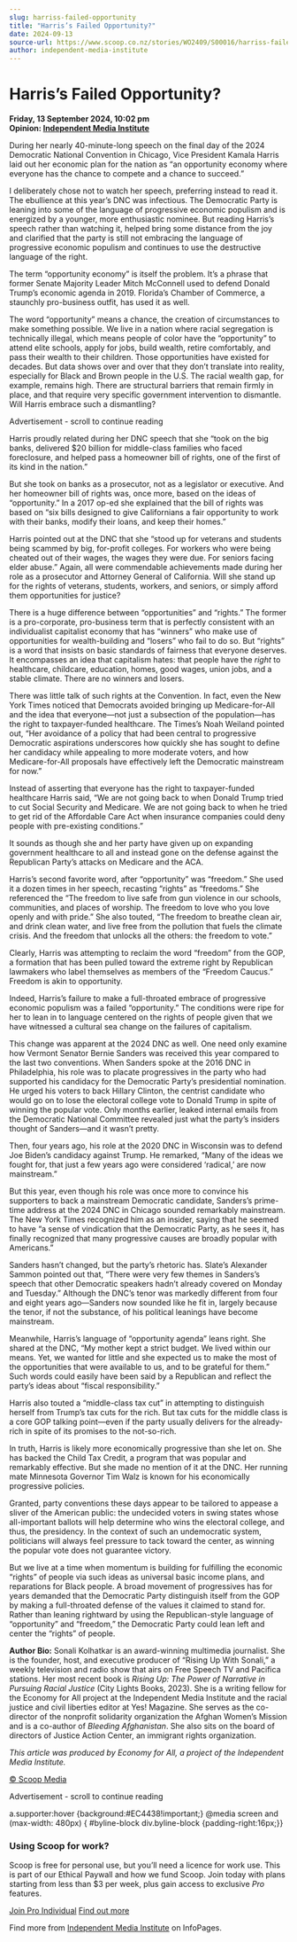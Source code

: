 ```yaml
---
slug: harriss-failed-opportunity
title: "Harris’s Failed Opportunity?"
date: 2024-09-13
source-url: https://www.scoop.co.nz/stories/WO2409/S00016/harriss-failed-opportunity.htm
author: independent-media-institute
---
```

Harris’s Failed Opportunity?
============================

**Friday, 13 September 2024, 10:02 pm**  
**Opinion: [Independent Media Institute](https://info.scoop.co.nz/Independent_Media_Institute)**

During her nearly 40-minute-long speech on the final day of the 2024 Democratic National Convention in Chicago, Vice President Kamala Harris laid out her economic plan for the nation as “an opportunity economy where everyone has the chance to compete and a chance to succeed.”

I deliberately chose not to watch her speech, preferring instead to read it. The ebullience at this year’s DNC was infectious. The Democratic Party is leaning into some of the language of progressive economic populism and is energized by a younger, more enthusiastic nominee. But reading Harris’s speech rather than watching it, helped bring some distance from the joy and clarified that the party is still not embracing the language of progressive economic populism and continues to use the destructive language of the right.

The term “opportunity economy” is itself the problem. It’s a phrase that former Senate Majority Leader Mitch McConnell used to defend Donald Trump’s economic agenda in 2019. Florida’s Chamber of Commerce, a staunchly pro-business outfit, has used it as well.

The word “opportunity” means a chance, the creation of circumstances to make something possible. We live in a nation where racial segregation is technically illegal, which means people of color have the “opportunity” to attend elite schools, apply for jobs, build wealth, retire comfortably, and pass their wealth to their children. Those opportunities have existed for decades. But data shows over and over that they don’t translate into reality, especially for Black and Brown people in the U.S. The racial wealth gap, for example, remains high. There are structural barriers that remain firmly in place, and that require very specific government intervention to dismantle. Will Harris embrace such a dismantling?

Advertisement - scroll to continue reading





Harris proudly related during her DNC speech that she “took on the big banks, delivered $20 billion for middle-class families who faced foreclosure, and helped pass a homeowner bill of rights, one of the first of its kind in the nation.”

But she took on banks as a prosecutor, not as a legislator or executive. And her homeowner bill of rights was, once more, based on the ideas of “opportunity.” In a 2017 op-ed she explained that the bill of rights was based on “six bills designed to give Californians a fair opportunity to work with their banks, modify their loans, and keep their homes.”

Harris pointed out at the DNC that she “stood up for veterans and students being scammed by big, for-profit colleges. For workers who were being cheated out of their wages, the wages they were due. For seniors facing elder abuse.” Again, all were commendable achievements made during her role as a prosecutor and Attorney General of California. Will she stand up for the rights of veterans, students, workers, and seniors, or simply afford them opportunities for justice?

There is a huge difference between “opportunities” and “rights.” The former is a pro-corporate, pro-business term that is perfectly consistent with an individualist capitalist economy that has “winners” who make use of opportunities for wealth-building and “losers” who fail to do so. But “rights” is a word that insists on basic standards of fairness that everyone deserves. It encompasses an idea that capitalism hates: that people have the _right_ to healthcare, childcare, education, homes, good wages, union jobs, and a stable climate. There are no winners and losers.

There was little talk of such rights at the Convention. In fact, even the New York Times noticed that Democrats avoided bringing up Medicare-for-All and the idea that everyone—not just a subsection of the population—has the right to taxpayer-funded healthcare. The Times’s Noah Weiland pointed out, “Her avoidance of a policy that had been central to progressive Democratic aspirations underscores how quickly she has sought to define her candidacy while appealing to more moderate voters, and how Medicare-for-All proposals have effectively left the Democratic mainstream for now.”

Instead of asserting that everyone has the right to taxpayer-funded healthcare Harris said, “We are not going back to when Donald Trump tried to cut Social Security and Medicare. We are not going back to when he tried to get rid of the Affordable Care Act when insurance companies could deny people with pre-existing conditions.”

It sounds as though she and her party have given up on expanding government healthcare to all and instead gone on the defense against the Republican Party’s attacks on Medicare and the ACA.

Harris’s second favorite word, after “opportunity” was “freedom.” She used it a dozen times in her speech, recasting “rights” as “freedoms.” She referenced the “The freedom to live safe from gun violence in our schools, communities, and places of worship. The freedom to love who you love openly and with pride.” She also touted, “The freedom to breathe clean air, and drink clean water, and live free from the pollution that fuels the climate crisis. And the freedom that unlocks all the others: the freedom to vote.”

Clearly, Harris was attempting to reclaim the word “freedom” from the GOP, a formation that has been pulled toward the extreme right by Republican lawmakers who label themselves as members of the “Freedom Caucus.” Freedom is akin to opportunity.

Indeed, Harris’s failure to make a full-throated embrace of progressive economic populism was a failed “opportunity.” The conditions were ripe for her to lean in to language centered on the rights of people given that we have witnessed a cultural sea change on the failures of capitalism.

This change was apparent at the 2024 DNC as well. One need only examine how Vermont Senator Bernie Sanders was received this year compared to the last two conventions. When Sanders spoke at the 2016 DNC in Philadelphia, his role was to placate progressives in the party who had supported his candidacy for the Democratic Party’s presidential nomination. He urged his voters to back Hillary Clinton, the centrist candidate who would go on to lose the electoral college vote to Donald Trump in spite of winning the popular vote. Only months earlier, leaked internal emails from the Democratic National Committee revealed just what the party’s insiders thought of Sanders—and it wasn’t pretty.

Then, four years ago, his role at the 2020 DNC in Wisconsin was to defend Joe Biden’s candidacy against Trump. He remarked, “Many of the ideas we fought for, that just a few years ago were considered ‘radical,’ are now mainstream.”

But this year, even though his role was once more to convince his supporters to back a mainstream Democratic candidate, Sanders’s prime-time address at the 2024 DNC in Chicago sounded remarkably mainstream. The New York Times recognized him as an insider, saying that he seemed to have “a sense of vindication that the Democratic Party, as he sees it, has finally recognized that many progressive causes are broadly popular with Americans.”

Sanders hasn’t changed, but the party’s rhetoric has. Slate’s Alexander Sammon pointed out that, “There were very few themes in Sanders’s speech that other Democratic speakers hadn’t already covered on Monday and Tuesday.” Although the DNC’s tenor was markedly different from four and eight years ago—Sanders now sounded like he fit in, largely because the tenor, if not the substance, of his political leanings have become mainstream.

Meanwhile, Harris’s language of “opportunity agenda” leans right. She shared at the DNC, “My mother kept a strict budget. We lived within our means. Yet, we wanted for little and she expected us to make the most of the opportunities that were available to us, and to be grateful for them.” Such words could easily have been said by a Republican and reflect the party’s ideas about “fiscal responsibility.”

Harris also touted a “middle-class tax cut” in attempting to distinguish herself from Trump’s tax cuts for the rich. But tax cuts for the middle class is a core GOP talking point—even if the party usually delivers for the already-rich in spite of its promises to the not-so-rich.

In truth, Harris is likely more economically progressive than she let on. She has backed the Child Tax Credit, a program that was popular and remarkably effective. But she made no mention of it at the DNC. Her running mate Minnesota Governor Tim Walz is known for his economically progressive policies.

Granted, party conventions these days appear to be tailored to appease a sliver of the American public: the undecided voters in swing states whose all-important ballots will help determine who wins the electoral college, and thus, the presidency. In the context of such an undemocratic system, politicians will always feel pressure to tack toward the center, as winning the popular vote does not guarantee victory.

But we live at a time when momentum is building for fulfilling the economic “rights” of people via such ideas as universal basic income plans, and reparations for Black people. A broad movement of progressives has for years demanded that the Democratic Party distinguish itself from the GOP by making a full-throated defense of the values it claimed to stand for. Rather than leaning rightward by using the Republican-style language of “opportunity” and “freedom,” the Democratic Party could lean left and center the “rights” of people.

**Author Bio:** Sonali Kolhatkar is an award-winning multimedia journalist. She is the founder, host, and executive producer of “Rising Up With Sonali,” a weekly television and radio show that airs on Free Speech TV and Pacifica stations. Her most recent book is _Rising Up: The Power of Narrative in Pursuing Racial Justice_ (City Lights Books, 2023). She is a writing fellow for the Economy for All project at the Independent Media Institute and the racial justice and civil liberties editor at Yes! Magazine. She serves as the co-director of the nonprofit solidarity organization the Afghan Women’s Mission and is a co-author of _Bleeding Afghanistan_. She also sits on the board of directors of Justice Action Center, an immigrant rights organization.

_This article was produced by Economy for All, a project of the Independent Media Institute._

[© Scoop Media](http://www.scoop.co.nz/about/terms.html)  

Advertisement - scroll to continue reading



a.supporter:hover {background:#EC4438!important;} @media screen and (max-width: 480px) { #byline-block div.byline-block {padding-right:16px;}}

### Using Scoop for work?

Scoop is free for personal use, but you’ll need a licence for work use. This is part of our Ethical Paywall and how we fund Scoop. Join today with plans starting from less than $3 per week, plus gain access to exclusive _Pro_ features.  
  
[Join Pro Individual](https://pro.scoop.co.nz/Individual/?from=ProIn24) [Find out more](https://pro.scoop.co.nz/using-scoop-for-work/?from=ProIn24)

Find more from [Independent Media Institute](https://info.scoop.co.nz/Independent_Media_Institute) on InfoPages.